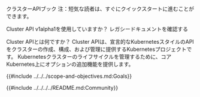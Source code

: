クラスターAPIブック
注：短気な読者は、すぐにクイックスタートに進むことができます。

Cluster API v1alpha1を使用していますか？ レガシードキュメントを確認する

Cluster APIとは何ですか？
Cluster APIは、宣言的なKubernetesスタイルのAPIをクラスターの作成、構成、および管理に提供するKubernetesプロジェクトです。 Kubernetesクラスターのライフサイクルを管理するために、コアKubernetes上にオプションの追加機能を提供します。

{{#include ../../../scope-and-objectives.md:Goals}}

{{#include ../../../../README.md:Community}}
